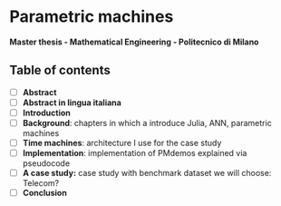 # Parametric machines #
**Master thesis - Mathematical Engineering - Politecnico di Milano**

## Table of contents

- [ ] **Abstract**
- [ ] **Abstract in lingua italiana**
- [ ] **Introduction**
- [ ] **Background**: chapters in which a introduce Julia, ANN, parametric machines 
- [ ] **Time machines**: architecture I use for the case study
- [ ] **Implementation**: implementation of PMdemos explained via pseudocode
- [ ] **A case study:** case study with benchmark dataset we will choose: Telecom?
- [ ] **Conclusion**
